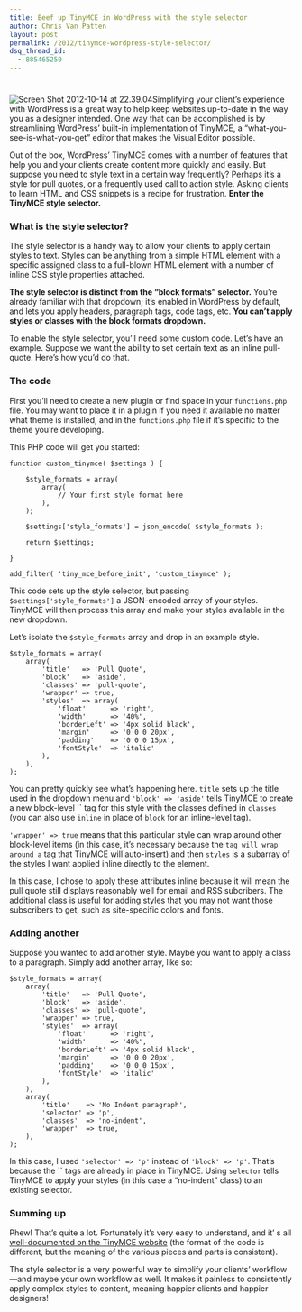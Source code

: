 ```yaml
---
title: Beef up TinyMCE in WordPress with the style selector
author: Chris Van Patten
layout: post
permalink: /2012/tinymce-wordpress-style-selector/
dsq_thread_id:
  - 885465250
---
```

# 

![][1]Simplifying your client’s experience with WordPress is a great way to help keep websites up-to-date in the way you as a designer intended. One way that can be accomplished is by streamlining WordPress’ built-in implementation of TinyMCE, a “what-you-see-is-what-you-get” editor that makes the Visual Editor possible.

 [1]: http://static.vanpattenmedia.com/content/uploads/2012/10/Screen-Shot-2012-10-14-at-22.39.04.png "Screen Shot 2012-10-14 at 22.39.04"

Out of the box, WordPress’ TinyMCE comes with a number of features that help you and your clients create content more quickly and easily. But suppose you need to style text in a certain way frequently? Perhaps it’s a style for pull quotes, or a frequently used call to action style. Asking clients to learn HTML and CSS snippets is a recipe for frustration. **Enter the TinyMCE style selector.**



### What is the style selector?

The style selector is a handy way to allow your clients to apply certain styles to text. Styles can be anything from a simple HTML element with a specific assigned class to a full-blown HTML element with a number of inline CSS style properties attached.

**The style selector is distinct from the “block formats” selector.** You’re already familiar with that dropdown; it’s enabled in WordPress by default, and lets you apply headers, paragraph tags, code tags, etc. **You can’t apply styles or classes with the block formats dropdown.**

To enable the style selector, you’ll need some custom code. Let’s have an example. Suppose we want the ability to set certain text as an inline pull-quote. Here’s how you’d do that.

### The code

First you’ll need to create a new plugin or find space in your `functions.php` file. You may want to place it in a plugin if you need it available no matter what theme is installed, and in the `functions.php` file if it’s specific to the theme you’re developing.

This PHP code will get you started:

    function custom_tinymce( $settings ) {
    
        $style_formats = array(
            array(
                // Your first style format here
            ),
        );
    
        $settings['style_formats'] = json_encode( $style_formats );
    
        return $settings;
    
    }
    
    add_filter( 'tiny_mce_before_init', 'custom_tinymce' );

This code sets up the style selector, but passing `$settings['style_formats']` a JSON-encoded array of your styles. TinyMCE will then process this array and make your styles available in the new dropdown.

Let’s isolate the `$style_formats` array and drop in an example style.

    $style_formats = array(
        array(
            'title'   => 'Pull Quote',
            'block'   => 'aside',
            'classes' => 'pull-quote',
            'wrapper' => true,
            'styles'  => array(
                'float'      => 'right',
                'width'      => '40%',
                'borderLeft' => '4px solid black',
                'margin'     => '0 0 0 20px',
                'padding'    => '0 0 0 15px',
                'fontStyle'  => 'italic'
            ),
        ),
    );

You can pretty quickly see what’s happening here. `title` sets up the title used in the dropdown menu and `'block' => 'aside'` tells TinyMCE to create a new block-level `` tag for this style with the classes defined in `classes` (you can also use `inline` in place of `block` for an inline-level tag).

`'wrapper' => true` means that this particular style can wrap around other block-level items (in this case, it’s necessary because the `` tag will wrap around a `` tag that TinyMCE will auto-insert) and then `styles` is a subarray of the styles I want applied inline directly to the element.

In this case, I chose to apply these attributes inline because it will mean the pull quote still displays reasonably well for email and RSS subcribers. The additional class is useful for adding styles that you may not want those subscribers to get, such as site-specific colors and fonts.

### Adding another

Suppose you wanted to add another style. Maybe you want to apply a class to a paragraph. Simply add another array, like so:

    $style_formats = array(
        array(
            'title'   => 'Pull Quote',
            'block'   => 'aside',
            'classes' => 'pull-quote',
            'wrapper' => true,
            'styles'  => array(
                'float'      => 'right',
                'width'      => '40%',
                'borderLeft' => '4px solid black',
                'margin'     => '0 0 0 20px',
                'padding'    => '0 0 0 15px',
                'fontStyle'  => 'italic'
            ),
        ),
        array(
            'title'    => 'No Indent paragraph',
            'selector' => 'p',
            'classes'  => 'no-indent',
            'wrapper'  => true,
        ),
    );

In this case, I used `'selector' => 'p'` instead of `'block' => 'p'`. That’s because the `` tags are already in place in TinyMCE. Using `selector` tells TinyMCE to apply your styles (in this case a “no-indent” class) to an existing selector.

### Summing up

Phew! That’s quite a lot. Fortunately it’s very easy to understand, and it’ s all [well-documented on the TinyMCE website][2] (the format of the code is different, but the meaning of the various pieces and parts is consistent).

 [2]: http://www.tinymce.com/wiki.php/Configuration:formats

The style selector is a very powerful way to simplify your clients’ workflow—and maybe your own workflow as well. It makes it painless to consistently apply complex styles to content, meaning happier clients and happier designers!